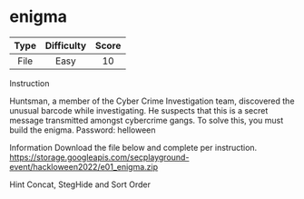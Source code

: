 # enigma

| Type | Difficulty | Score |
| :--: | :--------: | :---: |
| File |    Easy    |  10   |

Instruction

Huntsman, a member of the Cyber Crime Investigation team, discovered the unusual barcode while investigating. He suspects that this is a secret message transmitted amongst cybercrime gangs. To solve this, you must build the enigma.
Password: helloween

Information
Download the file below and complete per instruction.
https://storage.googleapis.com/secplayground-event/hackloween2022/e01_enigma.zip

Hint
Concat, StegHide and Sort Order
